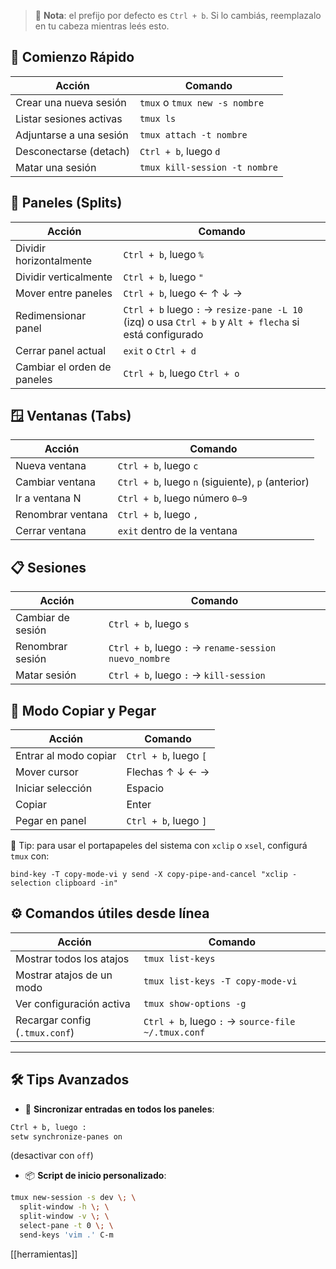 
> 📝 **Nota**: el prefijo por defecto es `Ctrl + b`. Si lo cambiás, reemplazalo en tu cabeza mientras leés esto.

## 🚀 **Comienzo Rápido**

| Acción                  | Comando                       |
| ----------------------- | ----------------------------- |
| Crear una nueva sesión  | `tmux` o `tmux new -s nombre` |
| Listar sesiones activas | `tmux ls`                     |
| Adjuntarse a una sesión | `tmux attach -t nombre`       |
| Desconectarse (detach)  | `Ctrl + b`, luego `d`         |
| Matar una sesión        | `tmux kill-session -t nombre` |
## 📐 **Paneles (Splits)**

|Acción|Comando|
|---|---|
|Dividir horizontalmente|`Ctrl + b`, luego `%`|
|Dividir verticalmente|`Ctrl + b`, luego `"`|
|Mover entre paneles|`Ctrl + b`, luego ← ↑ ↓ →|
|Redimensionar panel|`Ctrl + b` luego `:` → `resize-pane -L 10` (izq) o usa `Ctrl + b` y `Alt + flecha` si está configurado|
|Cerrar panel actual|`exit` o `Ctrl + d`|
|Cambiar el orden de paneles|`Ctrl + b`, luego `Ctrl + o`|

## 🪟 **Ventanas (Tabs)**

|Acción|Comando|
|---|---|
|Nueva ventana|`Ctrl + b`, luego `c`|
|Cambiar ventana|`Ctrl + b`, luego `n` (siguiente), `p` (anterior)|
|Ir a ventana N|`Ctrl + b`, luego número `0–9`|
|Renombrar ventana|`Ctrl + b`, luego `,`|
|Cerrar ventana|`exit` dentro de la ventana|

## 📋 **Sesiones**

| Acción            | Comando                                               |
| ----------------- | ----------------------------------------------------- |
| Cambiar de sesión | `Ctrl + b`, luego `s`                                 |
| Renombrar sesión  | `Ctrl + b`, luego `:` → `rename-session nuevo_nombre` |
| Matar sesión      | `Ctrl + b`, luego `:` → `kill-session`                |
## 🧠 **Modo Copiar y Pegar**

|Acción|Comando|
|---|---|
|Entrar al modo copiar|`Ctrl + b`, luego `[`|
|Mover cursor|Flechas ↑ ↓ ← →|
|Iniciar selección|Espacio|
|Copiar|Enter|
|Pegar en panel|`Ctrl + b`, luego `]`|

🔧 Tip: para usar el portapapeles del sistema con `xclip` o `xsel`, configurá `tmux` con:

```tmux
bind-key -T copy-mode-vi y send -X copy-pipe-and-cancel "xclip -selection clipboard -in"
```

## ⚙️ **Comandos útiles desde línea**

|Acción|Comando|
|---|---|
|Mostrar todos los atajos|`tmux list-keys`|
|Mostrar atajos de un modo|`tmux list-keys -T copy-mode-vi`|
|Ver configuración activa|`tmux show-options -g`|
|Recargar config (`.tmux.conf`)|`Ctrl + b`, luego `:` → `source-file ~/.tmux.conf`|


---

## 🛠️ **Tips Avanzados**

- 🔄 **Sincronizar entradas en todos los paneles**:
```sh
Ctrl + b, luego :
setw synchronize-panes on
```
(desactivar con `off`)
- 📦 **Script de inicio personalizado**:
```sh
tmux new-session -s dev \; \
  split-window -h \; \
  split-window -v \; \
  select-pane -t 0 \; \
  send-keys 'vim .' C-m
```


[[herramientas]]